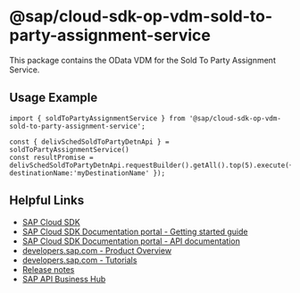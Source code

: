 # @sap/cloud-sdk-op-vdm-sold-to-party-assignment-service

This package contains the OData VDM for the Sold To Party Assignment Service.

## Usage Example
```
import { soldToPartyAssignmentService } from '@sap/cloud-sdk-op-vdm-sold-to-party-assignment-service';

const { delivSchedSoldToPartyDetnApi } = soldToPartyAssignmentService()
const resultPromise = delivSchedSoldToPartyDetnApi.requestBuilder().getAll().top(5).execute({ destinationName:'myDestinationName' });

```

## Helpful Links

- [SAP Cloud SDK](https://github.com/SAP/cloud-sdk-js)
- [SAP Cloud SDK Documentation portal - Getting started guide](https://sap.github.io/cloud-sdk/docs/js/getting-started)
- [SAP Cloud SDK Documentation portal - API documentation](https://sap.github.io/cloud-sdk/docs/js/api)
- [developers.sap.com - Product Overview](https://developers.sap.com/topics/cloud-sdk.html)
- [developers.sap.com - Tutorials](https://developers.sap.com/tutorial-navigator.html?tag=software-product:technology-platform/sap-cloud-sdk&tag=tutorial:type/tutorial&tag=programming-tool:javascript)
- [Release notes](https://help.sap.com/doc/2324e9c3b28748a4ae2ad08166d77675/1.0/en-US/js-index.html)
- [SAP API Business Hub](https://api.sap.com/)
